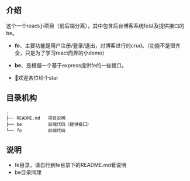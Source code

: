 ## 介绍
这个一个react小项目（前后端分离），其中包含后台博客系统fe以及提供接口的be。
  - **fe**、主要功能是用户注册/登录/退出，对博客进行的crud。（功能不是很齐全，只是为了学习react而弄的小demo）
  - **be**、是根据一个基于express提供fe的一些接口。

  - 👏欢迎各位给个star

## 目录机构
```
.
├── README.md   项目说明
├── be          后端代码（提供接口）
└── fe          前端代码
```

## 说明

- fe目录，请自行到fe目录下的README.md看说明
- be目录同理

